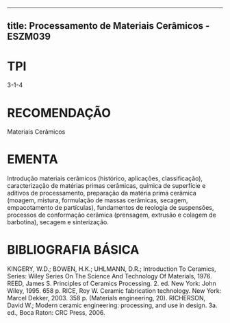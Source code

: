 
---
title: Processamento de Materiais Cerâmicos - ESZM039 
---

# TPI

3-1-4

# RECOMENDAÇÃO

Materiais Cerâmicos

# EMENTA

Introdução materiais cerâmicos (histórico, aplicações, classificação), caracterização de matérias primas cerâmicas, química de superfície e aditivos de processamento, preparação da matéria prima cerâmica (moagem, mistura, formulação de massas cerâmicas, secagem, empacotamento de partículas), fundamentos de reologia de suspensões, processos de conformação cerâmica (prensagem, extrusão e colagem de barbotina), secagem e sinterização.

# BIBLIOGRAFIA BÁSICA

KINGERY, W.D.; BOWEN, H.K.; UHLMANN, D.R.; Introduction To Ceramics, Series: Wiley Series On The Science And Technology Of Materials, 1976.
REED, James S. Principles of Ceramics Processing. 2. ed. New York: John Wiley, 1995. 658 p. 
RICE, Roy W. Ceramic fabrication technology. New York: Marcel Dekker, 2003. 358 p. (Materials engineering, 20).
RICHERSON, David W.; Modern ceramic engineering: processing, and use in design. 3a. ed., Boca Raton: CRC Press, 2006.
        